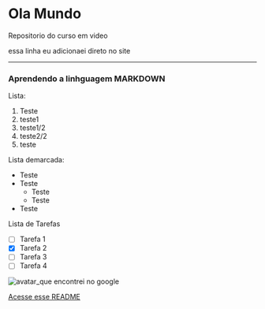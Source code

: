 # Ola Mundo
 Repositorio do curso em video

essa linha eu adicionaei direto no site
***
### Aprendendo a linhguagem **MARKDOWN**

Lista:
1.  Teste
1.  teste1
   1.  teste1/2
   1.  teste2/2
1.  teste

Lista demarcada:
* Teste
* Teste
   * Teste
   * Teste
* Teste

Lista de Tarefas
- [ ] Tarefa 1
- [x] Tarefa 2
- [ ] Tarefa 3
- [ ] Tarefa 4
      
![avatar_que encontrei no google](https://github.com/Garcia02/Ola-Mundo/assets/151832018/98a01b1c-2b59-4699-bb26-181abfc9b2f1)

[Acesse esse README](https://github.com/Garcia02/Ola-Mundo/edit/main/README.md)
